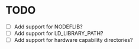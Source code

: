 TODO
====

- [ ] Add support for NODEFLIB?
- [ ] Add support for LD_LIBRARY_PATH?
- [ ] Add support for hardware capability directories?
